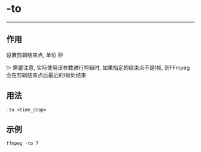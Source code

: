 # -to

---

## 作用

设置剪辑结束点, 单位 秒

!> 需要注意, 实际使用该参数进行剪辑时, 如果指定的结束点不是I帧, 则FFmpeg会在剪辑结束点后最近的I帧处结束

## 用法

```shell
-to <time_stop>
```

## 示例

```shell
ffmpeg -to 7
```
